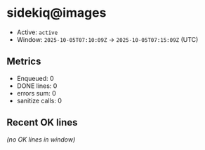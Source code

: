 # sidekiq@images

- Active: `active`
- Window: `2025-10-05T07:10:09Z` → `2025-10-05T07:15:09Z` (UTC)

## Metrics
- Enqueued: 0
- DONE lines: 0
- errors sum: 0
- sanitize calls: 0

## Recent OK lines
_(no OK lines in window)_
